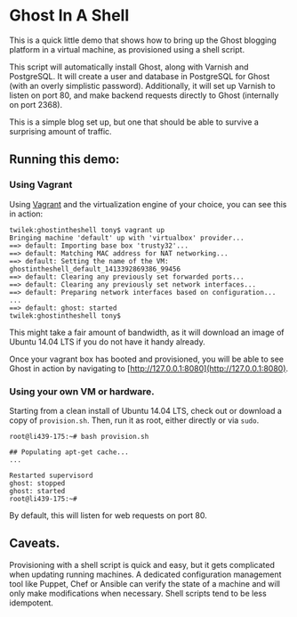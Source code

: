 # Ghost In A Shell

This is a quick little demo that shows how to bring up the Ghost blogging
platform in a virtual machine, as provisioned using a shell script.

This script will automatically install Ghost, along with Varnish and
PostgreSQL.  It will create a user and database in PostgreSQL for Ghost (with
an overly simplistic password).  Additionally, it will set up Varnish to listen
on port 80, and make backend requests directly to Ghost (internally on port
2368).

This is a simple blog set up, but one that should be able to survive a
surprising amount of traffic.

## Running this demo:

### Using Vagrant

Using [Vagrant](http://vagrantup.com) and the virtualization engine of your
choice, you can see this in action:

~~~~~
twilek:ghostintheshell tony$ vagrant up
Bringing machine 'default' up with 'virtualbox' provider...
==> default: Importing base box 'trusty32'...
==> default: Matching MAC address for NAT networking...
==> default: Setting the name of the VM: ghostintheshell_default_1413392869386_99456
==> default: Clearing any previously set forwarded ports...
==> default: Clearing any previously set network interfaces...
==> default: Preparing network interfaces based on configuration...
...
==> default: ghost: started
twilek:ghostintheshell tony$ 
~~~~~

This might take a fair amount of bandwidth, as it will download an image of
Ubuntu 14.04 LTS if you do not have it handy already.

Once your vagrant box has booted and provisioned, you will be able to see Ghost
in action by navigating to [http://127.0.0.1:8080](http://127.0.0.1:8080).

### Using your own VM or hardware.  

Starting from a clean install of Ubuntu 14.04 LTS, check out or download a copy
of `provision.sh`.  Then, run it as root, either directly or via `sudo`.

~~~~~
root@li439-175:~# bash provision.sh 

## Populating apt-get cache...
...

Restarted supervisord
ghost: stopped
ghost: started
root@li439-175:~# 
~~~~~

By default, this will listen for web requests on port 80.

## Caveats.

Provisioning with a shell script is quick and easy, but it gets complicated
when updating running machines.  A dedicated configuration management tool like
Puppet, Chef or Ansible can verify the state of a machine and will only make
modifications when necessary.  Shell scripts tend to be less idempotent.
